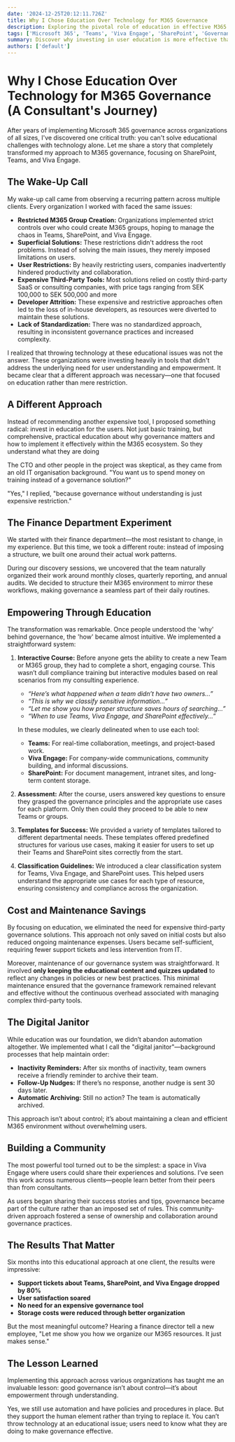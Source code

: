 ```yaml
---
date: '2024-12-25T20:12:11.726Z'
title: Why I Chose Education Over Technology for M365 Governance
description: Exploring the pivotal role of education in effective M365 governance, emphasizing user training, empowerment, cost savings, and the strategic use of SharePoint, Teams, and Viva Engage.
tags: ['Microsoft 365', 'Teams', 'Viva Engage', 'SharePoint', 'Governance', 'Education']
summary: Discover why investing in user education is more effective than relying solely on technology for M365 governance. Learn how practical training, user empowerment, and strategic tool usage can save costs and enhance governance practices.
authors: ['default']
---
```


# Why I Chose Education Over Technology for M365 Governance (A Consultant's Journey)

After years of implementing Microsoft 365 governance across organizations of all sizes, I've discovered one critical truth: you can't solve educational challenges with technology alone. Let me share a story that completely transformed my approach to M365 governance, focusing on SharePoint, Teams, and Viva Engage.

## The Wake-Up Call

My wake-up call came from observing a recurring pattern across multiple clients. Every organization I worked with faced the same issues:

- **Restricted M365 Group Creation:** Organizations implemented strict controls over who could create M365 groups, hoping to manage the chaos in Teams, SharePoint, and Viva Engage.
- **Superficial Solutions:** These restrictions didn't address the root problems. Instead of solving the main issues, they merely imposed limitations on users.
- **User Restrictions:** By heavily restricting users, companies inadvertently hindered productivity and collaboration.
- **Expensive Third-Party Tools:** Most solutions relied on costly third-party SaaS or consulting companies, with price tags ranging from SEK 100,000 to SEK 500,000 and more
- **Developer Attrition:** These expensive and restrictive approaches often led to the loss of in-house developers, as resources were diverted to maintain these solutions.
- **Lack of Standardization:** There was no standardized approach, resulting in inconsistent governance practices and increased complexity.

I realized that throwing technology at these educational issues was not the answer. These organizations were investing heavily in tools that didn't address the underlying need for user understanding and empowerment. It became clear that a different approach was necessary—one that focused on education rather than mere restriction.

## A Different Approach

Instead of recommending another expensive tool, I proposed something radical: invest in education for the users. Not just basic training, but comprehensive, practical education about why governance matters and how to implement it effectively within the M365 ecosystem. So they understand what they are doing

The CTO and other people in the project was skeptical,  as they came from an old IT organisation background. "You want us to spend money on training instead of a governance solution?"

"Yes," I replied, "because governance without understanding is just expensive restriction."

## The Finance Department Experiment

We started with their finance department—the most resistant to change, in my experience. But this time, we took a different route: instead of imposing a structure, we built one around their actual work patterns.

During our discovery sessions, we uncovered that the team naturally organized their work around monthly closes, quarterly reporting, and annual audits. We decided to structure their M365 environment to mirror these workflows, making governance a seamless part of their daily routines.

## Empowering Through Education

The transformation was remarkable. Once people understood the 'why' behind governance, the 'how' became almost intuitive. We implemented a straightforward system:

1. **Interactive Course:** Before anyone gets the ability to create a new Team or M365 group, they had to complete a short, engaging course. This wasn’t dull compliance training but interactive modules based on real scenarios from my consulting experience.

   - _“Here’s what happened when a team didn’t have two owners...”_
   - _“This is why we classify sensitive information...”_
   - _“Let me show you how proper structure saves hours of searching...”_
   - _“When to use Teams, Viva Engage, and SharePoint effectively...”_

   In these modules, we clearly delineated when to use each tool:

   - **Teams:** For real-time collaboration, meetings, and project-based work.
   - **Viva Engage:** For company-wide communications, community building, and informal discussions.
   - **SharePoint:** For document management, intranet sites, and long-term content storage.

2. **Assessment:** After the course, users answered key questions to ensure they grasped the governance principles and the appropriate use cases for each platform. Only then could they proceed to be able to new Teams or groups.

3. **Templates for Success:** We provided a variety of templates tailored to different departmental needs. These templates offered predefined structures for various use cases, making it easier for users to set up their Teams and SharePoint sites correctly from the start.

4. **Classification Guidelines:** We introduced a clear classification system for Teams, Viva Engage, and SharePoint uses. This helped users understand the appropriate use cases for each type of resource, ensuring consistency and compliance across the organization.

## Cost and Maintenance Savings

By focusing on education, we eliminated the need for expensive third-party governance solutions. This approach not only saved on initial costs but also reduced ongoing maintenance expenses. Users became self-sufficient, requiring fewer support tickets and less intervention from IT.

Moreover, maintenance of our governance system was straightforward. It involved **only keeping the educational content and quizzes updated** to reflect any changes in policies or new best practices. This minimal maintenance ensured that the governance framework remained relevant and effective without the continuous overhead associated with managing complex third-party tools.

## The Digital Janitor

While education was our foundation, we didn’t abandon automation altogether. We implemented what I call the "digital janitor"—background processes that help maintain order:

- **Inactivity Reminders:** After six months of inactivity, team owners receive a friendly reminder to archive their team.
- **Follow-Up Nudges:** If there’s no response, another nudge is sent 30 days later.
- **Automatic Archiving:** Still no action? The team is automatically archived.

This approach isn’t about control; it’s about maintaining a clean and efficient M365 environment without overwhelming users.

## Building a Community

The most powerful tool turned out to be the simplest: a space in Viva Engage where users could share their experiences and solutions. I’ve seen this work across numerous clients—people learn better from their peers than from consultants.

As users began sharing their success stories and tips, governance became part of the culture rather than an imposed set of rules. This community-driven approach fostered a sense of ownership and collaboration around governance practices.

## The Results That Matter

Six months into this educational approach at one client, the results were impressive:

- **Support tickets about Teams, SharePoint, and Viva Engage dropped by 80%**
- **User satisfaction soared**
- **No need for an expensive governance tool**
- **Storage costs were reduced through better organization**

But the most meaningful outcome? Hearing a finance director tell a new employee, "Let me show you how we organize our M365 resources. It just makes sense."

## The Lesson Learned

Implementing this approach across various organizations has taught me an invaluable lesson: good governance isn’t about control—it’s about empowerment through understanding.

Yes, we still use automation and have policies and procedures in place. But they support the human element rather than trying to replace it. You can’t throw technology at an educational issue; users need to know what they are doing to make governance effective.
